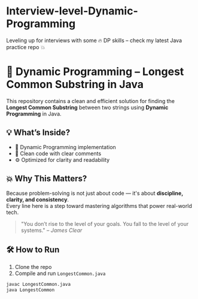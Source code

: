 # Interview-level-Dynamic-Programming
Leveling up for interviews with some 🔥 DP skills – check my latest Java practice repo 💥
# 🚀 Dynamic Programming – Longest Common Substring in Java

This repository contains a clean and efficient solution for finding the **Longest Common Substring** between two strings using **Dynamic Programming** in Java.

## 💡 What’s Inside?
- 🧠 Dynamic Programming implementation
- 🧼 Clean code with clear comments
- ⚙️ Optimized for clarity and readability

## 💥 Why This Matters?
Because problem-solving is not just about code — it's about **discipline, clarity, and consistency**.  
Every line here is a step toward mastering algorithms that power real-world tech.

> "You don’t rise to the level of your goals. You fall to the level of your systems." – *James Clear*

## 🛠️ How to Run
1. Clone the repo
2. Compile and run `LongestCommon.java`

```bash
javac LongestCommon.java
java LongestCommon
